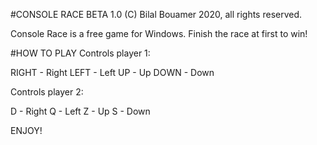 #CONSOLE RACE BETA 1.0
(C) Bilal Bouamer 2020, all rights reserved.

Console Race is a free game for Windows.
Finish the race at first to win!

#HOW TO PLAY
Controls player 1:

RIGHT - Right
LEFT  - Left
UP    - Up
DOWN  - Down

Controls player 2:

D     - Right
Q     - Left 
Z     - Up 
S     - Down

ENJOY!
